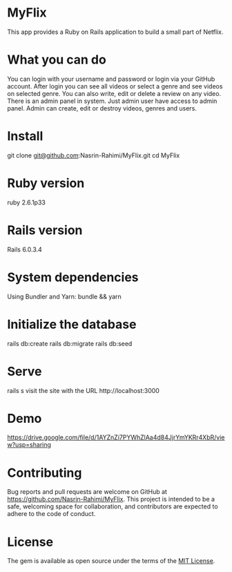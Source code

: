 # MyFlix

This app provides a Ruby on Rails application to build a small part of Netflix.

# What you can do

You can login with your username and password or login via your GitHub account. After login you can see all videos or select a genre and see videos on selected genre. You can also write, edit or delete a review on any video. There is an admin panel in system. Just admin user have access to admin panel. Admin can create, edit or destroy videos, genres and users.

# Install

git clone git@github.com:Nasrin-Rahimi/MyFlix.git
cd MyFlix

# Ruby version

ruby 2.6.1p33

# Rails version

Rails 6.0.3.4

# System dependencies

Using Bundler and Yarn:
bundle && yarn

# Initialize the database

rails db:create
rails db:migrate
rails db:seed

# Serve

rails s
visit the site with the URL http://localhost:3000

# Demo
https://drive.google.com/file/d/1AYZnZi7PYWhZlAa4d84JjrYmYKRr4XbR/view?usp=sharing

# Contributing

Bug reports and pull requests are welcome on GitHub at https://github.com/Nasrin-Rahimi/MyFlix. This project is intended to be a safe, welcoming space for collaboration, and contributors are expected to adhere to the code of conduct.

# License

The gem is available as open source under the terms of the [MIT License](https://opensource.org/licenses/MIT).

